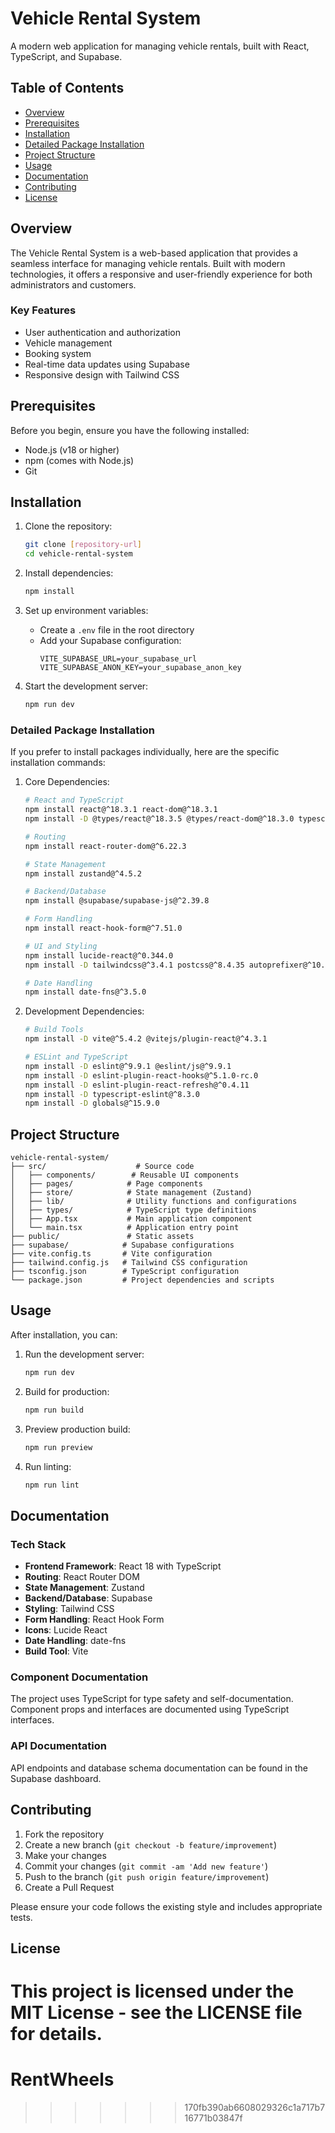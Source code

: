 # Vehicle Rental System

A modern web application for managing vehicle rentals, built with React, TypeScript, and Supabase.

## Table of Contents

- [Overview](#overview)
- [Prerequisites](#prerequisites)
- [Installation](#installation)
- [Detailed Package Installation](#detailed-package-installation)
- [Project Structure](#project-structure)
- [Usage](#usage)
- [Documentation](#documentation)
- [Contributing](#contributing)
- [License](#license)

## Overview

The Vehicle Rental System is a web-based application that provides a seamless interface for managing vehicle rentals. Built with modern technologies, it offers a responsive and user-friendly experience for both administrators and customers.

### Key Features

- User authentication and authorization
- Vehicle management
- Booking system
- Real-time data updates using Supabase
- Responsive design with Tailwind CSS

## Prerequisites

Before you begin, ensure you have the following installed:

- Node.js (v18 or higher)
- npm (comes with Node.js)
- Git

## Installation

1. Clone the repository:

   ```bash
   git clone [repository-url]
   cd vehicle-rental-system
   ```

2. Install dependencies:

   ```bash
   npm install
   ```

3. Set up environment variables:

   - Create a `.env` file in the root directory
   - Add your Supabase configuration:
     ```
     VITE_SUPABASE_URL=your_supabase_url
     VITE_SUPABASE_ANON_KEY=your_supabase_anon_key
     ```

4. Start the development server:
   ```bash
   npm run dev
   ```

### Detailed Package Installation

If you prefer to install packages individually, here are the specific installation commands:

1. Core Dependencies:

   ```bash
   # React and TypeScript
   npm install react@^18.3.1 react-dom@^18.3.1
   npm install -D @types/react@^18.3.5 @types/react-dom@^18.3.0 typescript@^5.5.3

   # Routing
   npm install react-router-dom@^6.22.3

   # State Management
   npm install zustand@^4.5.2

   # Backend/Database
   npm install @supabase/supabase-js@^2.39.8

   # Form Handling
   npm install react-hook-form@^7.51.0

   # UI and Styling
   npm install lucide-react@^0.344.0
   npm install -D tailwindcss@^3.4.1 postcss@^8.4.35 autoprefixer@^10.4.18

   # Date Handling
   npm install date-fns@^3.5.0
   ```

2. Development Dependencies:

   ```bash
   # Build Tools
   npm install -D vite@^5.4.2 @vitejs/plugin-react@^4.3.1

   # ESLint and TypeScript
   npm install -D eslint@^9.9.1 @eslint/js@^9.9.1
   npm install -D eslint-plugin-react-hooks@^5.1.0-rc.0
   npm install -D eslint-plugin-react-refresh@^0.4.11
   npm install -D typescript-eslint@^8.3.0
   npm install -D globals@^15.9.0
   ```

## Project Structure

```
vehicle-rental-system/
├── src/                    # Source code
│   ├── components/        # Reusable UI components
│   ├── pages/            # Page components
│   ├── store/            # State management (Zustand)
│   ├── lib/              # Utility functions and configurations
│   ├── types/            # TypeScript type definitions
│   ├── App.tsx           # Main application component
│   └── main.tsx          # Application entry point
├── public/               # Static assets
├── supabase/            # Supabase configurations
├── vite.config.ts       # Vite configuration
├── tailwind.config.js   # Tailwind CSS configuration
├── tsconfig.json        # TypeScript configuration
└── package.json         # Project dependencies and scripts
```

## Usage

After installation, you can:

1. Run the development server:

   ```bash
   npm run dev
   ```

2. Build for production:

   ```bash
   npm run build
   ```

3. Preview production build:

   ```bash
   npm run preview
   ```

4. Run linting:
   ```bash
   npm run lint
   ```

## Documentation

### Tech Stack

- **Frontend Framework**: React 18 with TypeScript
- **Routing**: React Router DOM
- **State Management**: Zustand
- **Backend/Database**: Supabase
- **Styling**: Tailwind CSS
- **Form Handling**: React Hook Form
- **Icons**: Lucide React
- **Date Handling**: date-fns
- **Build Tool**: Vite

### Component Documentation

The project uses TypeScript for type safety and self-documentation. Component props and interfaces are documented using TypeScript interfaces.

### API Documentation

API endpoints and database schema documentation can be found in the Supabase dashboard.

## Contributing

1. Fork the repository
2. Create a new branch (`git checkout -b feature/improvement`)
3. Make your changes
4. Commit your changes (`git commit -am 'Add new feature'`)
5. Push to the branch (`git push origin feature/improvement`)
6. Create a Pull Request

Please ensure your code follows the existing style and includes appropriate tests.

## License

This project is licensed under the MIT License - see the LICENSE file for details.
=======
# RentWheels
>>>>>>> 170fb390ab6608029326c1a717b716771b03847f
